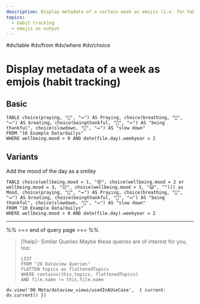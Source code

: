 ```yaml
---
description: Display metadata of a certain week as emojis (i.e. for habit tracking)
topics:
  - habit tracking
  - emojis as output
---
```

#dv/table #dv/from  #dv/where #dv/choice
# Display metadata of a week as emjois (habit tracking)

## Basic 

```dataview
TABLE choice(praying, "💚", "➖") AS Praying, choice(breathing, "💚", "➖") AS breating, choice(beingthankful, "💚", "➖") AS "being thankful", choice(slowdown, "💚", "➖") AS "slow down"
FROM "10 Example Data/dailys"
WHERE wellbeing.mood > 0 AND date(file.day).weekyear = 2
```

## Variants

Add the mood of the day as a smiley
```dataview
TABLE choice(wellbeing.mood = 1, "😢", choice(wellbeing.mood = 2 or wellbeing.mood = 3, "😐", choice(wellbeing.mood > 3, "😃", ""))) as Mood, choice(praying, "💚", "➖") AS Praying, choice(breathing, "💚", "➖") AS breating, choice(beingthankful, "💚", "➖") AS "being thankful", choice(slowdown, "💚", "➖") AS "slow down"
FROM "10 Example Data/dailys"
WHERE wellbeing.mood > 0 AND date(file.day).weekyear = 2
```

---
%% === end of query page === %%
> [!help]- Similar Queries
> Maybe these queries are of interest for you, too:
> ```dataview
> LIST
> FROM "20 Dataview Queries"
> FLATTEN topics as flattenedTopics
> WHERE contains(this.topics, flattenedTopics)
> AND file.name != this.file.name
> ```

```dataviewjs
dv.view('00 Meta/dataview_views/usedInAUseCase',  { current: dv.current() })
```